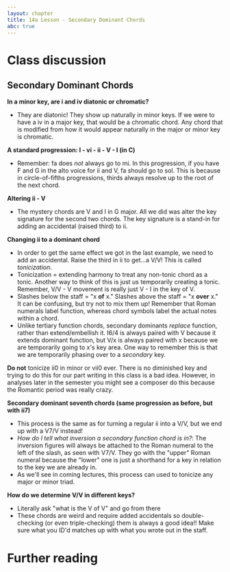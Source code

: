 ```yaml
---
layout: chapter
title: 14a Lesson - Secondary Dominant Chords
abc: true
---
```


# Class discussion
## Secondary Dominant Chords

**In a minor key, are i and iv diatonic or chromatic?**
- They are diatonic! They show up naturally in minor keys. If we were to have a iv in a major key, that would be a chromatic chord. Any chord that is modified from how it would appear naturally in the major or minor key is chromatic.

**A standard progression: I - vi - ii - V - I (in C)**
- Remember: fa does *not* always go to mi. In this progression, if you have F and G in the alto voice for ii and V, fa should go to sol. This is because in circle-of-fifths progressions, thirds always resolve up to the root of the next chord.

**Altering ii - V**
- The mystery chords are V and I in G major. All we did was alter the key signature for the second two chords. The key signature is a stand-in for adding an accidental (raised third) to ii.

**Changing ii to a dominant chord**
- In order to get the same effect we got in the last example, we need to add an accidental. Raise the third in ii to get...a V/V! This is called *tonicization*.
 - Tonicization = extending harmony to treat any non-tonic chord as a tonic. Another way to think of this is just us temporarily creating a tonic. Remember, V/V - V movement is really just V - I in the key of V.
- Slashes below the staff = "x **of** x." Slashes above the staff = "x **over** x." It can be confusing, but try not to mix them up! Remember that Roman numerals label function, whereas chord symbols label the actual notes within a chord.
- Unlike tertiary function chords, secondary dominants *replace* function, rather than extend/embellish it. I6/4 is always paired with V because it extends dominant function, but V/x is always paired with x because we are temporarily going to x's key area. One way to remember this is that we are temporarily phasing over to a *secondary* key.

**Do not** tonicize ii0 in minor or vii0 ever. There is no diminished key and trying to do this for our part writing in this class is a bad idea. However, in analyses later in the semester you might see a composer do this because the Romantic period was really crazy.

**Secondary dominant seventh chords (same progression as before, but with ii7)**
- This process is the same as for turning a regular ii into a V/V, but we end up with a V7/V instead!
 - *How do I tell what inversion a secondary function chord is in?*: The inversion figures will always be attached to the Roman numeral to the left of the slash, as seen with V7/V. They go with the "upper" Roman numeral because the "lower" one is just a shorthand for a key in relation to the key we are already in.
- As we'll see in coming lectures, this process can used to tonicize any major or minor triad.

**How do we determine V/V in different keys?**
- Literally ask "what is the V of V" and go from there
- These chords are weird and require added accidentals so double-checking (or even triple-checking) them is always a good idea!! Make sure what you ID'd matches up with what you wrote out in the staff.

# Further reading

